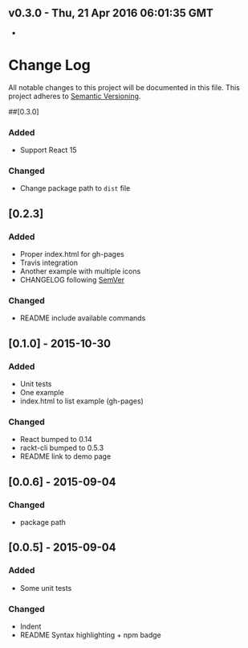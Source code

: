 v0.3.0 - Thu, 21 Apr 2016 06:01:35 GMT
--------------------------------------

- 


# Change Log
All notable changes to this project will be documented in this file.
This project adheres to [Semantic Versioning](http://semver.org/).

##[0.3.0]
### Added
- Support React 15

### Changed
- Change package path to `dist` file

## [0.2.3]
### Added
- Proper index.html for gh-pages
- Travis integration
- Another example with multiple icons
- CHANGELOG following [SemVer](http://semver.org)

### Changed
- README include available commands

## [0.1.0] - 2015-10-30
### Added
- Unit tests
- One example
- index.html to list example (gh-pages)

### Changed
- React bumped to 0.14
- rackt-cli bumped to 0.5.3
- README link to demo page

## [0.0.6] - 2015-09-04
### Changed
- package path

## [0.0.5] - 2015-09-04
### Added
- Some unit tests

### Changed
- Indent
- README Syntax highlighting + npm badge
